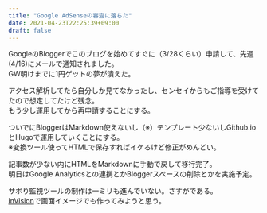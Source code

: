 ```yaml
---
title: "Google AdSenseの審査に落ちた"
date: 2021-04-23T22:25:39+09:00
draft: false
---
```


GoogleのBloggerでこのブログを始めてすぐに（3/28くらい）申請して、先週(4/16)にメールで通知されました。  
GW明けまでに1円ゲットの夢が潰えた。  

アクセス解析してたら自分しか見てなかったし、センセイからもご指導を受けてたので想定してたけど残念。  
もう少し運用してから再申請することにする。  

ついでにBloggerはMarkdown使えないし（※）テンプレート少ないしGithub.ioとHugoで運用していくことにする。  
※変換ツール使ってHTMLで保存すればイケるけど修正がめんどい。  

記事数が少ない内にHTMLをMarkdownに手動で戻して移行完了。  
明日はGoogle Analyticsとの連携とかBloggerスペースの削除とかを実施予定。  

サボり監視ツールの制作は一ミリも進んでいない。さすがである。  
[inVision](https://www.invisionapp.com/)で画面イメージでも作ってみようと思う。  

